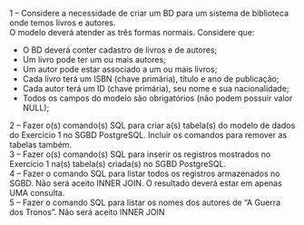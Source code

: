 1 – Considere a necessidade de criar um BD para um sistema de biblioteca onde temos livros e autores.  
O modelo deverá atender as três formas normais. Considere que:  
- O BD deverá conter cadastro de livros e de autores;  
- Um livro pode ter um ou mais autores;  
- Um autor pode estar associado a um ou mais livros;  
- Cada livro terá um ISBN (chave primária), título e ano de publicação;  
- Cada autor terá um ID (chave primária), seu nome e sua nacionalidade;  
- Todos os campos do modelo são obrigatórios (não podem possuir valor NULL);  

2 – Fazer o(s) comando(s) SQL para criar a(s) tabela(s) do modelo de dados do Exercício 1 no SGBD PostgreSQL. Incluir os comandos para remover as tabelas também.  
3 – Fazer o(s) comando(s) SQL para inserir os registros mostrados no Exercício 1 na(s) tabela(s) criada(s) no SGBD PostgreSQL.  
4 – Fazer o comando SQL para listar todos os registros armazenados no SGBD. Não será aceito INNER JOIN. O resultado deverá estar em apenas UMA consulta.  
5 – Fazer o comando SQL para listar os nomes dos autores de “A Guerra dos Tronos”. Não será aceito INNER JOIN
